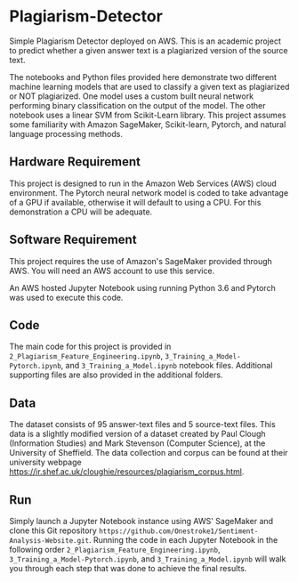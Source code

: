# Plagiarism-Detector
Simple Plagiarism Detector deployed on AWS.
This is an academic project to predict whether a given answer text is a plagiarized version of the source text. 

The notebooks and Python files provided here demonstrate two different machine learning models that are used to classify a given text as plagiarized or NOT plagiarized. One model uses a custom built neural network performing binary classification on the output of the model. The other notebook uses a linear SVM from Scikit-Learn library. This project assumes some familiarity with Amazon SageMaker, Scikit-learn, Pytorch, and natural language processing methods.

## Hardware Requirement
This project is designed to run in the Amazon Web Services (AWS) cloud environment. 
The Pytorch neural network model is coded to take advantage of a GPU if available, otherwise it will default to using a CPU. For this demonstration a CPU will be adequate.

## Software Requirement
This project requires the use of Amazon's SageMaker provided through AWS. You will need an AWS account to use this service.

An AWS hosted Jupyter Notebook using running Python 3.6 and Pytorch was used to execute this code.

## Code
The main code for this project is provided in `2_Plagiarism_Feature_Engineering.ipynb`, `3_Training_a_Model-Pytorch.ipynb`, and `3_Training_a_Model.ipynb` notebook files. Additional supporting files are also provided in the additional folders.

## Data
The dataset consists of 95 answer-text files and 5 source-text files. This data is a slightly modified version of a dataset created by Paul Clough (Information Studies) and Mark Stevenson (Computer Science), at the University of Sheffield. The data collection and corpus can be found at their university webpage https://ir.shef.ac.uk/cloughie/resources/plagiarism_corpus.html.

## Run
Simply launch a Jupyter Notebook instance using AWS' SageMaker and clone this Git repository `https://github.com/Onestroke1/Sentiment-Analysis-Website.git`.
Running the code in each Jupyter Notebook in the following order `2_Plagiarism_Feature_Engineering.ipynb`, `3_Training_a_Model-Pytorch.ipynb`, and `3_Training_a_Model.ipynb`  will walk you through each step that was done to achieve the final results. 


